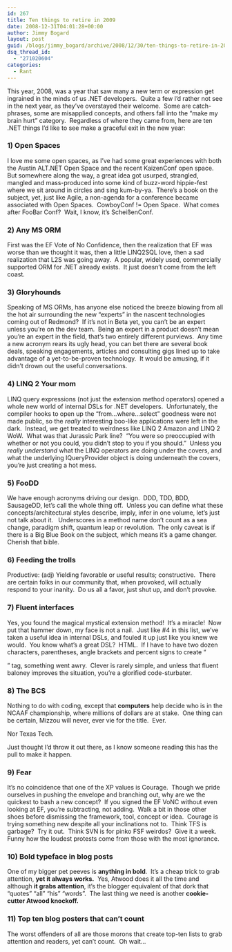 ```yaml
---
id: 267
title: Ten things to retire in 2009
date: 2008-12-31T04:01:28+00:00
author: Jimmy Bogard
layout: post
guid: /blogs/jimmy_bogard/archive/2008/12/30/ten-things-to-retire-in-2009.aspx
dsq_thread_id:
  - "271020604"
categories:
  - Rant
---
```

This year, 2008, was a year that saw many a new term or expression get ingrained in the minds of us .NET developers.&#160; Quite a few I’d rather not see in the next year, as they’ve overstayed their welcome.&#160; Some are catch-phrases, some are misapplied concepts, and others fall into the “make my brain hurt” category.&#160; Regardless of where they came from, here are ten .NET things I’d like to see make a graceful exit in the new year:

### 1) Open Spaces

I love me some open spaces, as I’ve had some great experiences with both the Austin ALT.NET Open Space and the recent KaizenConf open space.&#160; But somewhere along the way, a great idea got usurped, strangled, mangled and mass-produced into some kind of buzz-word hippie-fest where we sit around in circles and sing kum-by-ya.&#160; There’s a book on the subject, yet, just like Agile, a non-agenda for a conference became associated with Open Spaces.&#160; CowboyConf != Open Space.&#160; What comes after FooBar Conf?&#160; Wait, I know, it’s ScheißenConf.

### 2) Any MS ORM

First was the EF Vote of No Confidence, then the realization that EF was worse than we thought it was, then a little LINQ2SQL love, then a sad realization that L2S was going away.&#160; A popular, widely used, commercially supported ORM for .NET already exists.&#160; It just doesn’t come from the left coast.

### 3) Gloryhounds

Speaking of MS ORMs, has anyone else noticed the breeze blowing from all the hot air surrounding the new “experts” in the nascent technologies coming out of Redmond?&#160; If it’s not in Beta yet, you can’t be an expert unless you’re on the dev team.&#160; Being an expert in a product doesn’t mean you’re an expert in the field, that’s two entirely different purviews.&#160; Any time a new acronym rears its ugly head, you can bet there are several book deals, speaking engagements, articles and consulting gigs lined up to take advantage of a yet-to-be-proven technology.&#160; It would be amusing, if it didn’t drown out the useful conversations.

### 4) LINQ 2 Your mom

LINQ query expressions (not just the extension method operators) opened a whole new world of internal DSLs for .NET developers.&#160; Unfortunately, the compiler hooks to open up the “from…where…select” goodness were not made public, so the _really_ interesting boo-like applications were left in the dark.&#160; Instead, we get treated to weirdness like LINQ 2 Amazon and LINQ 2 WoW.&#160; What was that Jurassic Park line?&#160; “You were so preoccupied with whether or not you could, you didn&#8217;t stop to you if you should.”&#160; Unless you _really understand_ what the LINQ operators are doing under the covers, and what the underlying IQueryProvider object is doing underneath the covers, you’re just creating a hot mess.

### 5) FooDD

We have enough acronyms driving our design.&#160; DDD, TDD, BDD, SausageDD, let’s call the whole thing off.&#160; Unless you can define what these concepts/architectural styles describe, imply, infer in one volume, let’s just not talk about it.&#160;&#160; Underscores in a method name don’t count as a sea change, paradigm shift, quantum leap or revolution.&#160; The only caveat is if there is a Big Blue Book on the subject, which means it’s a game changer.&#160; Cherish that bible.

### 6) Feeding the trolls

Productive: (adj) Yielding favorable or useful results; constructive.&#160; There are certain folks in our community that, when provoked, will actually respond to your inanity.&#160; Do us all a favor, just shut up, and don’t provoke.

### 7) Fluent interfaces

Yes, you found the magical mystical extension method!&#160; It’s a miracle!&#160; Now put that hammer down, my face is not a nail.&#160; Just like #4 in this list, we’ve taken a useful idea in internal DSLs, and fouled it up just like you knew we would.&#160; You know what’s a great DSL?&#160; HTML.&#160; If I have to have two dozen characters, parentheses, angle brackets and percent signs to create “<form>” tag, something went awry.&#160; Clever is rarely simple, and unless that fluent baloney improves the situation, you’re a glorified code-sturbater.

### 8) The BCS

Nothing to do with coding, except that **computers** help decide who is in the NCAAF championship, where millions of dollars are at stake.&#160; One thing can be certain, Mizzou will never, ever vie for the title.&#160; Ever.

Nor Texas Tech.

Just thought I’d throw it out there, as I know someone reading this has the pull to make it happen.

### 9) Fear

It’s no coincidence that one of the XP values is Courage.&#160; Though we pride ourselves in pushing the envelope and branching out, why are we the quickest to bash a new concept?&#160; If you signed the EF VoNC without even looking at EF, you’re subtracting, not adding.&#160; Walk a bit in those other shoes before dismissing the framework, tool, concept or idea.&#160; Courage is trying something new despite all your inclinations not to.&#160; Think TFS is garbage?&#160; Try it out.&#160; Think SVN is for pinko FSF weirdos?&#160; Give it a week.&#160; Funny how the loudest protests come from those with the most ignorance.

### 10) Bold typeface in blog posts

One of my bigger pet peeves is **anything in bold**.&#160; It’s a cheap trick to grab attention, **yet it always works.**&#160; Yes, Atwood does it all the time and although **it grabs attention**, it’s the blogger equivalent of that dork that “quotes” “all” “his” “words”.&#160; The last thing we need is another **cookie-cutter Atwood knockoff.**

### 11) Top ten blog posters that can’t count

The worst offenders of all are those morons that create top-ten lists to grab attention and readers, yet can’t count.&#160; Oh wait…